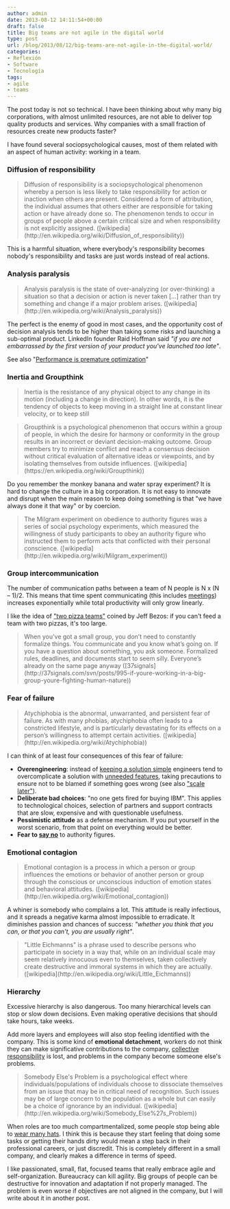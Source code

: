 ```yaml
---
author: admin
date: 2013-08-12 14:11:54+00:00
draft: false
title: Big teams are not agile in the digital world
type: post
url: /blog/2013/08/12/big-teams-are-not-agile-in-the-digital-world/
categories:
- Reflexión
- Software
- Tecnología
tags:
- agile
- teams
---
```


The post today is not so technical. I have been thinking about why many big corporations, with almost unlimited resources, are not able to deliver top quality products and services. Why companies with a small fraction of resources create new products faster?

I have found several sociopsychological causes, most of them related with an aspect of human activity: working in a team.

### Diffusion of responsibility

<blockquote>Diffusion of responsibility is a sociopsychological phenomenon whereby a person is less likely to take responsibility for action or inaction when others are present. Considered a form of attribution, the individual assumes that others either are responsible for taking action or have already done so. The phenomenon tends to occur in groups of people above a certain critical size and when responsibility is not explicitly assigned. ([wikipedia](http://en.wikipedia.org/wiki/Diffusion_of_responsibility))</blockquote>

This is a harmful situation, where everybody's responsibility becomes nobody's responsibility and tasks are just words instead of real actions.

### Analysis paralysis

<blockquote>Analysis paralysis is the state of over-analyzing (or over-thinking) a situation so that a decision or action is never taken [...] rather than try something and change if a major problem arises. ([wikipedia](http://en.wikipedia.org/wiki/Analysis_paralysis))</blockquote>

The perfect is the enemy of good in most cases, and the opportunity cost of decision analysis tends to be higher than taking some risks and launching a sub-optimal product. LinkedIn founder Raid Hoffman said _"if you are not embarrassed by the first version of your product you've launched too late"_.

See also "[Performance is premature optimization](http://guidogarcia.net/blog/2014/01/18/performance-is-premature-optimization/)"

### Inertia and Groupthink

<blockquote>Inertia is the resistance of any physical object to any change in its motion (including a change in direction). In other words, it is the tendency of objects to keep moving in a straight line at constant linear velocity, or to keep still</blockquote>

<blockquote>Groupthink is a psychological phenomenon that occurs within a group of people, in which the desire for harmony or conformity in the group results in an incorrect or deviant decision-making outcome. Group members try to minimize conflict and reach a consensus decision without critical evaluation of alternative ideas or viewpoints, and by isolating themselves from outside influences. ([wikipedia](https://en.wikipedia.org/wiki/Groupthink))</blockquote>

Do you remember the monkey banana and water spray experiment? It is hard to change the culture in a big corporation. It is not easy to innovate and disrupt when the main reason to keep doing something is that "we have always done it that way" or by coercion.

<blockquote>The Milgram experiment on obedience to authority figures was a series of social psychology experiments, which measured the willingness of study participants to obey an authority figure who instructed them to perform acts that conflicted with their personal conscience. ([wikipedia](http://en.wikipedia.org/wiki/Milgram_experiment))</blockquote>

### Group intercommunication

The number of communication paths between a team of N people is N x (N – 1)/2. This means that time spent communicating (this includes [meetings](http://gettingreal.37signals.com/ch07_Meetings_Are_Toxic.php)) increases exponentially while total productivity will only grow linearly.

I like the idea of ["two pizza teams"](http://lifehacker.com/5965280/follow-jeff-bezos-two-pizza-rule-to-avoid-the-dangers-of-groupthink) coined by Jeff Bezos: if you can't feed a team with two pizzas, it's too large.

<blockquote>When you’ve got a small group, you don’t need to constantly formalize things. You communicate and you know what’s going on. If you have a question about something, you ask someone. Formalized rules, deadlines, and documents start to seem silly. Everyone’s already on the same page anyway ([37signals](http://37signals.com/svn/posts/995-if-youre-working-in-a-big-group-youre-fighting-human-nature))</blockquote>

### Fear of failure

<blockquote>Atychiphobia is the abnormal, unwarranted, and persistent fear of failure. As with many phobias, atychiphobia often leads to a constricted lifestyle, and is particularly devastating for its effects on a person’s willingness to attempt certain activities. ([wikipedia](http://en.wikipedia.org/wiki/Atychiphobia))</blockquote>

I can think of at least four consequences of this fear of failure:

* **Overengineering**: instead of [keeping a solution simple](http://en.wikipedia.org/wiki/KISS_principle) engineers tend to overcomplicate a solution with [unneeded features](http://en.wikipedia.org/wiki/You_aren't_gonna_need_it), taking precautions to ensure not to be blamed if something goes wrong (see also ["scale later"](http://gettingreal.37signals.com/ch04_Scale_Later.php)).
* **Deliberate bad choices**: "no one gets fired for buying IBM". This applies to technological choices, selection of partners and support contracts that are slow, expensive and with questionable usefulness.
* **Pessimistic attitude** as a defense mechanism. If you put yourself in the worst scenario, from that point on everything would be better.
* **Fear to [say no](http://gettingreal.37signals.com/ch05_Start_With_No.php)** to authority figures.

### Emotional contagion

<blockquote>Emotional contagion is a process in which a person or group influences the emotions or behavior of another person or group through the conscious or unconscious induction of emotion states and behavioral attitudes. ([wikipedia](http://en.wikipedia.org/wiki/Emotional_contagion))</blockquote>

A whiner is somebody who complains a lot. This attitude is really infectious, and it spreads a negative karma almost impossible to erradicate. It diminishes passion and chances of success: _"whether you think that you can, or that you can't, you are usually right"_.

<blockquote>"Little Eichmanns" is a phrase used to describe persons who participate in society in a way that, while on an individual scale may seem relatively innocuous even to themselves, taken collectively create destructive and immoral systems in which they are actually. ([wikipedia](http://en.wikipedia.org/wiki/Little_Eichmanns))</blockquote>

### Hierarchy

Excessive hierarchy is also dangerous. Too many hierarchical levels can stop or slow down decisions. Even making operative decisions that should take hours, take weeks.

Add more layers and employees will also stop feeling identified with the company. This is some kind of **emotional detachment**, workers do not think they can make significative contributions to the company, [collective responsibility](http://en.wikipedia.org/wiki/Collective_responsibility) is lost, and problems in the company become someone else's problems.

<blockquote>Somebody Else's Problem is a psychological effect where individuals/populations of individuals choose to dissociate themselves from an issue that may be in critical need of recognition. Such issues may be of large concern to the population as a whole but can easily be a choice of ignorance by an individual. ([wikipedia](http://en.wikipedia.org/wiki/Somebody_Else%27s_Problem))</blockquote>

When roles are too much compartmentalized, some people stop being able to [wear many hats](http://gettingreal.37signals.com/ch08_Get_Well_Rounded_Individuals.php). I think this is because they start feeling that doing some tasks or getting their hands dirty would mean a step back in their professional careers, or just discredit. This is completely different in a small company, and clearly makes a difference in terms of speed.

I like passionated, small, flat, focused teams that really embrace agile and self-organization. Bureaucracy can kill agility. Big groups of people can be destructive for innovation and adaptation if not properly managed. The problem is even worse if objectives are not aligned in the company, but I will write about it in another post.
